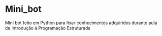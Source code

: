 # Mini_bot
Mini bot feito em Python para fixar conhecimentos adquiridos durante aula de Introdução à Programação Estruturada


